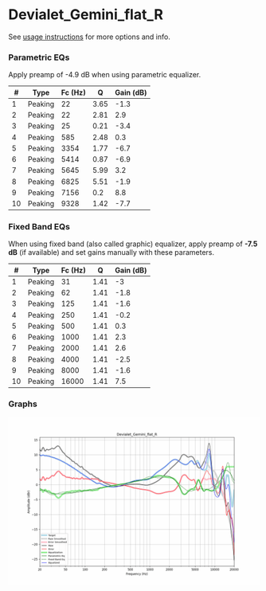 # Devialet_Gemini_flat_R
See [usage instructions](https://github.com/jaakkopasanen/AutoEq#usage) for more options and info.

### Parametric EQs
Apply preamp of -4.9 dB when using parametric equalizer.

|   # | Type    |   Fc (Hz) |    Q |   Gain (dB) |
|-----|---------|-----------|------|-------------|
|   1 | Peaking |        22 | 3.65 |        -1.3 |
|   2 | Peaking |        22 | 2.81 |         2.9 |
|   3 | Peaking |        25 | 0.21 |        -3.4 |
|   4 | Peaking |       585 | 2.48 |         0.3 |
|   5 | Peaking |      3354 | 1.77 |        -6.7 |
|   6 | Peaking |      5414 | 0.87 |        -6.9 |
|   7 | Peaking |      5645 | 5.99 |         3.2 |
|   8 | Peaking |      6825 | 5.51 |        -1.9 |
|   9 | Peaking |      7156 | 0.2  |         8.8 |
|  10 | Peaking |      9328 | 1.42 |        -7.7 |

### Fixed Band EQs
When using fixed band (also called graphic) equalizer, apply preamp of **-7.5 dB** (if available) and set gains manually with these parameters.

|   # | Type    |   Fc (Hz) |    Q |   Gain (dB) |
|-----|---------|-----------|------|-------------|
|   1 | Peaking |        31 | 1.41 |        -3   |
|   2 | Peaking |        62 | 1.41 |        -1.8 |
|   3 | Peaking |       125 | 1.41 |        -1.6 |
|   4 | Peaking |       250 | 1.41 |        -0.2 |
|   5 | Peaking |       500 | 1.41 |         0.3 |
|   6 | Peaking |      1000 | 1.41 |         2.3 |
|   7 | Peaking |      2000 | 1.41 |         2.6 |
|   8 | Peaking |      4000 | 1.41 |        -2.5 |
|   9 | Peaking |      8000 | 1.41 |        -1.6 |
|  10 | Peaking |     16000 | 1.41 |         7.5 |

### Graphs
![](./Devialet_Gemini_flat_R.png)
